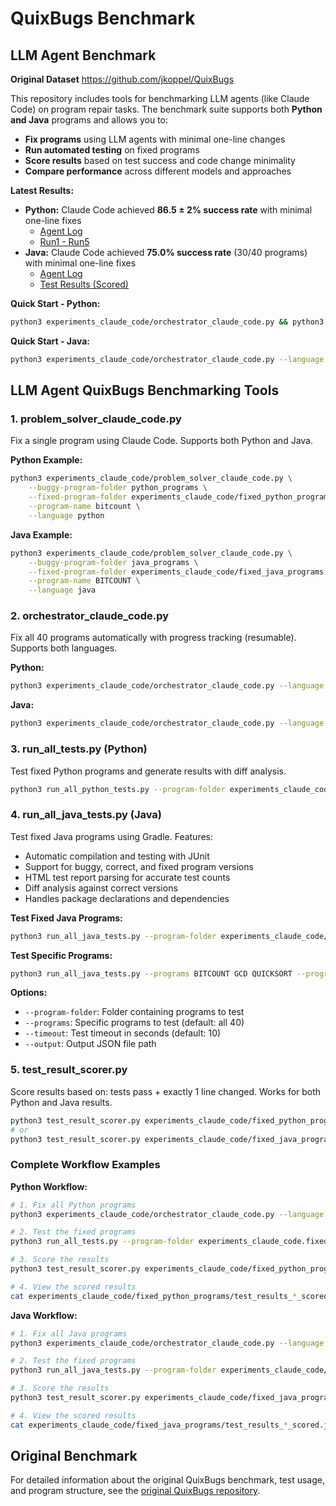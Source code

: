 # QuixBugs Benchmark 

## LLM Agent Benchmark

**Original Dataset** https://github.com/jkoppel/QuixBugs

This repository includes tools for benchmarking LLM agents (like Claude Code) on program repair tasks. The benchmark suite supports both **Python and Java** programs and allows you to:

- **Fix programs** using LLM agents with minimal one-line changes
- **Run automated testing** on fixed programs  
- **Score results** based on test success and code change minimality
- **Compare performance** across different models and approaches

**Latest Results:** 
- **Python:** Claude Code achieved **86.5 ± 2% success rate** with minimal one-line fixes
  - [Agent Log](experiments_claude_code/fixed_python_programs/agent_log_claude.json)
  - [Run1 - Run5](experiments_claude_code/fixed_python_programs/)
- **Java:** Claude Code achieved **75.0% success rate** (30/40 programs) with minimal one-line fixes
  - [Agent Log](experiments_claude_code/fixed_java_programs/agent_log_claude.json)
  - [Test Results (Scored)](experiments_claude_code/fixed_java_programs/test_results_2025_08_30_075919_scored.json)

**Quick Start - Python:**
```bash
python3 experiments_claude_code/orchestrator_claude_code.py && python3 run_all_tests.py --program-folder experiments_claude_code.fixed_python_programs && python3 test_result_scorer.py experiments_claude_code/fixed_python_programs/test_results_*.json
```

**Quick Start - Java:**
```bash
python3 experiments_claude_code/orchestrator_claude_code.py --language java && python3 run_all_java_tests.py --program-folder experiments_claude_code/fixed_java_programs && python3 test_result_scorer.py experiments_claude_code/fixed_java_programs/test_results_*.json
```

## LLM Agent QuixBugs Benchmarking Tools

### 1. problem_solver_claude_code.py
Fix a single program using Claude Code. Supports both Python and Java.

**Python Example:**
```bash
python3 experiments_claude_code/problem_solver_claude_code.py \
    --buggy-program-folder python_programs \
    --fixed-program-folder experiments_claude_code/fixed_python_programs \
    --program-name bitcount \
    --language python
```

**Java Example:**
```bash
python3 experiments_claude_code/problem_solver_claude_code.py \
    --buggy-program-folder java_programs \
    --fixed-program-folder experiments_claude_code/fixed_java_programs \
    --program-name BITCOUNT \
    --language java
```

### 2. orchestrator_claude_code.py
Fix all 40 programs automatically with progress tracking (resumable). Supports both languages.

**Python:**
```bash
python3 experiments_claude_code/orchestrator_claude_code.py --language python
```

**Java:**
```bash
python3 experiments_claude_code/orchestrator_claude_code.py --language java
```

### 3. run_all_tests.py (Python)
Test fixed Python programs and generate results with diff analysis.
```bash
python3 run_all_python_tests.py --program-folder experiments_claude_code.fixed_python_programs
```

### 4. run_all_java_tests.py (Java)
Test fixed Java programs using Gradle. Features:
- Automatic compilation and testing with JUnit
- Support for buggy, correct, and fixed program versions
- HTML test report parsing for accurate test counts
- Diff analysis against correct versions
- Handles package declarations and dependencies

**Test Fixed Java Programs:**
```bash
python3 run_all_java_tests.py --program-folder experiments_claude_code/fixed_java_programs
```

**Test Specific Programs:**
```bash
python3 run_all_java_tests.py --programs BITCOUNT GCD QUICKSORT --program-folder experiments_claude_code/fixed_java_programs
```

**Options:**
- `--program-folder`: Folder containing programs to test
- `--programs`: Specific programs to test (default: all 40)
- `--timeout`: Test timeout in seconds (default: 10)
- `--output`: Output JSON file path

### 5. test_result_scorer.py
Score results based on: tests pass + exactly 1 line changed. Works for both Python and Java results.
```bash
python3 test_result_scorer.py experiments_claude_code/fixed_python_programs/test_results_2025_08_30_081207.json
# or
python3 test_result_scorer.py experiments_claude_code/fixed_java_programs/test_results_2025_08_30_073722.json
```

### Complete Workflow Examples

**Python Workflow:**
```bash
# 1. Fix all Python programs
python3 experiments_claude_code/orchestrator_claude_code.py --language python

# 2. Test the fixed programs
python3 run_all_tests.py --program-folder experiments_claude_code.fixed_python_programs

# 3. Score the results
python3 test_result_scorer.py experiments_claude_code/fixed_python_programs/test_results_*.json

# 4. View the scored results
cat experiments_claude_code/fixed_python_programs/test_results_*_scored.json
```

**Java Workflow:**
```bash
# 1. Fix all Java programs
python3 experiments_claude_code/orchestrator_claude_code.py --language java

# 2. Test the fixed programs
python3 run_all_java_tests.py --program-folder experiments_claude_code/fixed_java_programs

# 3. Score the results
python3 test_result_scorer.py experiments_claude_code/fixed_java_programs/test_results_*.json

# 4. View the scored results
cat experiments_claude_code/fixed_java_programs/test_results_*_scored.json
```

## Original Benchmark
For detailed information about the original QuixBugs benchmark, test usage, and program structure, see the [original QuixBugs repository](https://github.com/jkoppel/QuixBugs).
